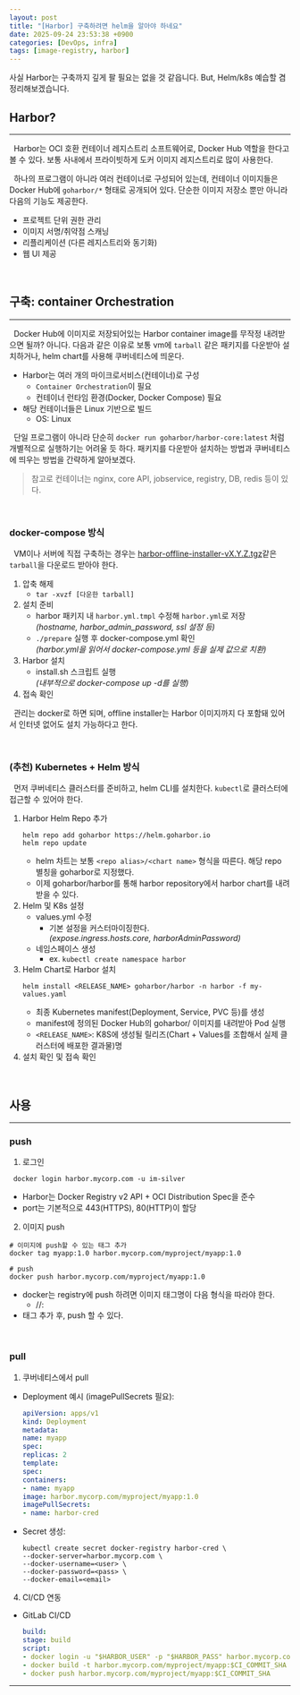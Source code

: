 ```yaml
---
layout: post
title: "[Harbor] 구축하려면 helm을 알아야 하네요"
date: 2025-09-24 23:53:38 +0900
categories: [DevOps, infra]
tags: [image-registry, harbor]
---
```

사실 Harbor는 구축까지 깊게 팔 필요는 없을 것 같읍니다. But, Helm/k8s 예습할 겸 정리해보겠습니다.

## Harbor?

---
&nbsp; Harbor는 OCI 호환 컨테이너 레지스트리 소프트웨어로, Docker Hub 역할을 한다고 볼 수 있다.
보통 사내에서 프라이빗하게 도커 이미지 레지스트리로 많이 사용한다.

&nbsp; 하나의 프로그램이 아니라 여러 컨테이너로 구성되어 있는데, 컨테이너 이미지들은 Docker Hub에 `goharbor/*` 형태로 공개되어 있다.
단순한 이미지 저장소 뿐만 아니라 다음의 기능도 제공한다.

- 프로젝트 단위 권한 관리
- 이미지 서명/취약점 스캐닝
- 리플리케이션 (다른 레지스트리와 동기화)
- 웹 UI 제공

<br>

## 구축: container Orchestration

---
&nbsp; Docker Hub에 이미지로 저장되어있는 Harbor container image를 무작정 내려받으면 될까?
아니다. 다음과 같은 이유로 보통 vm에 `tarball` 같은 패키지를 다운받아 설치하거나, helm chart를 사용해 쿠버네티스에 띄운다.

- Harbor는 여러 개의 마이크로서비스(컨테이너)로 구성
   - `Container Orchestration`이 필요 
   - 컨테이너 런타임 환경(Docker, Docker Compose) 필요
- 해당 컨테이너들은 Linux 기반으로 빌드
   - OS: Linux

&nbsp; 단일 프로그램이 아니라 단순히 `docker run goharbor/harbor-core:latest` 처럼 개별적으로 실행하기는 어려울 듯 하다.
패키지를 다운받아 설치하는 방법과 쿠버네티스에 띄우는 방법을 간략하게 알아보겠다.

> 참고로 컨테이너는 nginx, core API, jobservice, registry, DB, redis 등이 있다.

<br>

### docker-compose 방식
&nbsp; VM이나 서버에 직접 구축하는 경우는 [harbor-offline-installer-vX.Y.Z.tgz](https://github.com/goharbor/harbor/releases)같은 `tarball`을 
다운로드 받아야 한다.

1. 압축 해제
   - `tar -xvzf [다운한 tarball]`
2. 설치 준비
   - harbor 패키지 내 `harbor.yml.tmpl` 수정해 `harbor.yml`로 저장 <br>
      _(hostname, harbor_admin_password, ssl 설정 등)_
   - `./prepare` 실행 후 docker-compose.yml 확인 <br>
       _(harbor.yml을 읽어서 docker-compose.yml 등을 실제 값으로 치환)_
3. Harbor 설치
   - install.sh 스크립트 실행 <br>
     _(내부적으로 docker-compose up -d를 실행)_
4. 접속 확인

&nbsp; 관리는 docker로 하면 되며, offline installer는 Harbor 이미지까지 다 포함돼 있어서 인터넷 없어도 설치 가능하다고 한다.

<br>

### (추천) Kubernetes + Helm 방식

&nbsp; 먼저 쿠버네티스 클러스터를 준비하고, helm CLI를 설치한다. `kubectl`로 클러스터에 접근할 수 있어야 한다.
  
1. Harbor Helm Repo 추가
   ```shell
   helm repo add goharbor https://helm.goharbor.io
   helm repo update
   ```
   - helm 차트는 보통 `<repo alias>/<chart name>` 형식을 따른다. 해당 repo 별칭을 goharbor로 지정했다.
   - 이제 goharbor/harbor를 통해 harbor repository에서 harbor chart를 내려받을 수 있다. <br>
2. Helm 및 K8s 설정
   - values.yml 수정
      - 기본 설정을 커스터마이징한다.<br>
        _(expose.ingress.hosts.core, harborAdminPassword)_
   - 네임스페이스 생성
     - ex. `kubectl create namespace harbor`
3. Helm Chart로 Harbor 설치
   ```shell
   helm install <RELEASE_NAME> goharbor/harbor -n harbor -f my-values.yaml
   ```
   - 최종 Kubernetes manifest(Deployment, Service, PVC 등)를 생성
   - manifest에 정의된 Docker Hub의 goharbor/ 이미지를 내려받아 Pod 실행
   - `<RELEASE_NAME>`: K8S에 생성될 릴리즈(Chart + Values를 조합해서 실제 클러스터에 배포한 결과물)명
4. 설치 확인 및 접속 확인

<br>

## 사용

---

### push

1. 로그인
  ```shell
   docker login harbor.mycorp.com -u im-silver
  ```
  - Harbor는 Docker Registry v2 API + OCI Distribution Spec을 준수
  - port는 기본적으로 443(HTTPS), 80(HTTP)이 할당


2. 이미지 push
  ```shell
  # 이미지에 push할 수 있는 태그 추가
  docker tag myapp:1.0 harbor.mycorp.com/myproject/myapp:1.0
  
  # push
  docker push harbor.mycorp.com/myproject/myapp:1.0
  ```
  - docker는 registry에 push 하려면 이미지 태그명이 다음 형식을 따라야 한다.
    - <registry>/<namespace or project>/<image>:<tag>
  - 태그 추가 후, push 할 수 있다.

<br>

### pull

1. 쿠버네티스에서 pull
- Deployment 예시 (imagePullSecrets 필요):
  ```yml
  apiVersion: apps/v1
  kind: Deployment
  metadata:
  name: myapp
  spec:
  replicas: 2
  template:
  spec:
  containers:
  - name: myapp
  image: harbor.mycorp.com/myproject/myapp:1.0
  imagePullSecrets:
  - name: harbor-cred
  
  ```
- Secret 생성:
  ```shell
  kubectl create secret docker-registry harbor-cred \
  --docker-server=harbor.mycorp.com \
  --docker-username=<user> \
  --docker-password=<pass> \
  --docker-email=<email>
  ```
4. CI/CD 연동

- GitLab CI/CD
  ```yaml
  build:
  stage: build
  script:
  - docker login -u "$HARBOR_USER" -p "$HARBOR_PASS" harbor.mycorp.com
  - docker build -t harbor.mycorp.com/myproject/myapp:$CI_COMMIT_SHA .
  - docker push harbor.mycorp.com/myproject/myapp:$CI_COMMIT_SHA
  ```

---


